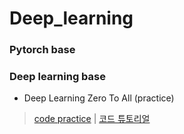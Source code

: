 # Deep_learning

### Pytorch base

### Deep learning base
- Deep Learning Zero To All (practice) 
> [code practice](https://github.com/rbdus0715/Deep_learning/tree/main/torch-deep-learning) | 
> [코드 튜토리얼](https://blog.naver.com/rbdus0715/222880814952)

